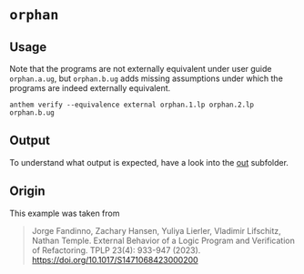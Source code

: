 # `orphan`

## Usage

Note that the programs are not externally equivalent under user guide `orphan.a.ug`,
but `orphan.b.ug` adds missing assumptions under which the programs are indeed externally equivalent.

```
anthem verify --equivalence external orphan.1.lp orphan.2.lp orphan.b.ug
```

## Output
To understand what output is expected, have a look into the [out](./out) subfolder.

## Origin
This example was taken from

> Jorge Fandinno, Zachary Hansen, Yuliya Lierler, Vladimir Lifschitz, Nathan Temple.
> External Behavior of a Logic Program and Verification of Refactoring. TPLP 23(4): 933-947 (2023).
> https://doi.org/10.1017/S1471068423000200
